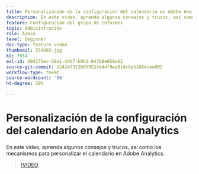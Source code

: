 ```yaml
---
title: Personalización de la configuración del calendario en Adobe Analytics
description: En este vídeo, aprenda algunos consejos y trucos, así como los mecanismos para personalizar el calendario en Adobe Analytics.
feature: Configuración del grupo de informes
topic: Administración
role: Admin
level: Beginner
doc-type: feature video
thumbnail: 333003.jpg
kt: 7654
exl-id: d04273ec-58e1-4dd7-b0b2-84708e059a62
source-git-commit: 32424f3f2b05952fe4df9ea91dcbe51684cee905
workflow-type: tm+mt
source-wordcount: '56'
ht-degree: 28%

---
```


# Personalización de la configuración del calendario en Adobe Analytics

En este vídeo, aprenda algunos consejos y trucos, así como los mecanismos para personalizar el calendario en Adobe Analytics.

>[!VIDEO](https://video.tv.adobe.com/v/333003/?quality=12&learn=on)
